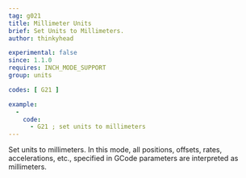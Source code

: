 ```yaml
---
tag: g021
title: Millimeter Units
brief: Set Units to Millimeters.
author: thinkyhead

experimental: false
since: 1.1.0
requires: INCH_MODE_SUPPORT
group: units

codes: [ G21 ]

example:
  -
    code:
      - G21 ; set units to millimeters
---
```


Set units to millimeters. In this mode, all positions, offsets, rates, accelerations, etc., specified in GCode parameters are interpreted as millimeters.
